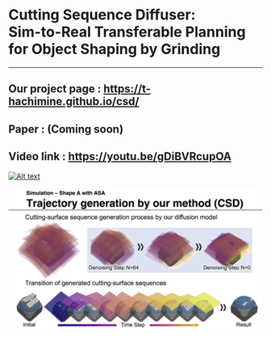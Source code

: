 # Cutting Sequence Diffuser:<br> Sim-to-Real Transferable Planning for Object Shaping by Grinding
---
## Our project page : https://t-hachimine.github.io/csd/
## Paper            : (Coming soon)
## Video link       : https://youtu.be/gDiBVRcupOA
[![Alt text](figure/system_overview_2.png)](https://youtu.be/gDiBVRcupOA)

[![Alt text](figure/video_top.png)](https://youtu.be/gDiBVRcupOA)